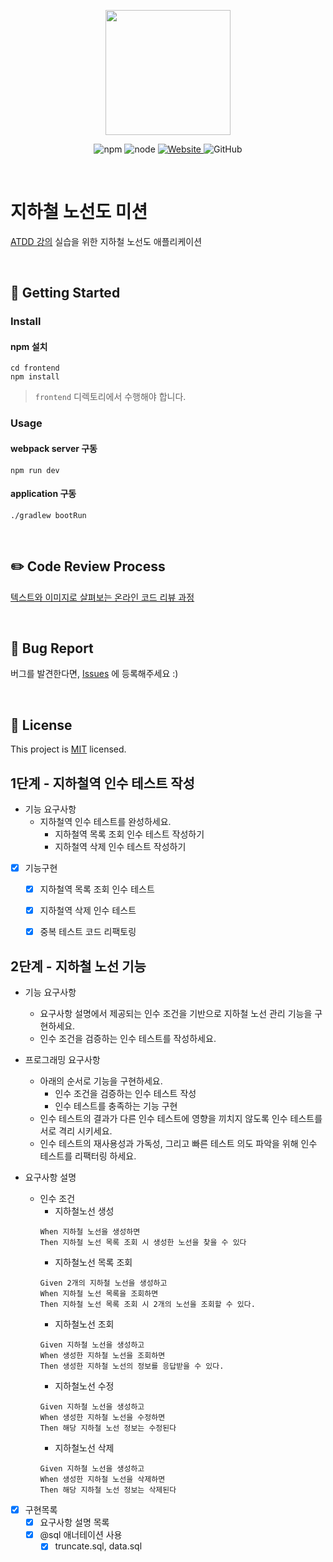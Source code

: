 <p align="center">
    <img width="200px;" src="https://raw.githubusercontent.com/woowacourse/atdd-subway-admin-frontend/master/images/main_logo.png"/>
</p>
<p align="center">
  <img alt="npm" src="https://img.shields.io/badge/npm-6.14.15-blue">
  <img alt="node" src="https://img.shields.io/badge/node-14.18.2-blue">
  <a href="https://edu.nextstep.camp/c/R89PYi5H" alt="nextstep atdd">
    <img alt="Website" src="https://img.shields.io/website?url=https%3A%2F%2Fedu.nextstep.camp%2Fc%2FR89PYi5H">
  </a>
  <img alt="GitHub" src="https://img.shields.io/github/license/next-step/atdd-subway-admin">
</p>

<br>

# 지하철 노선도 미션
[ATDD 강의](https://edu.nextstep.camp/c/R89PYi5H) 실습을 위한 지하철 노선도 애플리케이션

<br>

## 🚀 Getting Started

### Install
#### npm 설치
```
cd frontend
npm install
```
> `frontend` 디렉토리에서 수행해야 합니다.

### Usage
#### webpack server 구동
```
npm run dev
```
#### application 구동
```
./gradlew bootRun
```
<br>

## ✏️ Code Review Process
[텍스트와 이미지로 살펴보는 온라인 코드 리뷰 과정](https://github.com/next-step/nextstep-docs/tree/master/codereview)

<br>

## 🐞 Bug Report

버그를 발견한다면, [Issues](https://github.com/next-step/atdd-subway-admin/issues) 에 등록해주세요 :)

<br>

## 📝 License

This project is [MIT](https://github.com/next-step/atdd-subway-admin/blob/master/LICENSE.md) licensed.

## 1단계 - 지하철역 인수 테스트 작성
* 기능 요구사항
  * 지하철역 인수 테스트를 완성하세요.
    * 지하철역 목록 조회 인수 테스트 작성하기
    * 지하철역 삭제 인수 테스트 작성하기


* [x] 기능구현
  * [x] 지하철역 목록 조회 인수 테스트
  * [x] 지하철역 삭제 인수 테스트
  * [x] 중복 테스트 코드 리팩토링


## 2단계 - 지하철 노선 기능
* 기능 요구사항
  * 요구사항 설명에서 제공되는 인수 조건을 기반으로 지하철 노선 관리 기능을 구현하세요.
  * 인수 조건을 검증하는 인수 테스트를 작성하세요.


* 프로그래밍 요구사항
  * 아래의 순서로 기능을 구현하세요.
    * 인수 조건을 검증하는 인수 테스트 작성
    * 인수 테스트를 충족하는 기능 구현
  * 인수 테스트의 결과가 다른 인수 테스트에 영향을 끼치지 않도록 인수 테스트를 서로 격리 시키세요.
  * 인수 테스트의 재사용성과 가독성, 그리고 빠른 테스트 의도 파악을 위해 인수 테스트를 리팩터링 하세요.

* 요구사항 설명
  * 인수 조건
    * 지하철노선 생성
    ```
    When 지하철 노선을 생성하면
    Then 지하철 노선 목록 조회 시 생성한 노선을 찾을 수 있다
    ```
    * 지하철노선 목록 조회
    ```
    Given 2개의 지하철 노선을 생성하고
    When 지하철 노선 목록을 조회하면
    Then 지하철 노선 목록 조회 시 2개의 노선을 조회할 수 있다.
    ```
    * 지하철노선 조회
    ```
    Given 지하철 노선을 생성하고
    When 생성한 지하철 노선을 조회하면
    Then 생성한 지하철 노선의 정보를 응답받을 수 있다.
    ```
    * 지하철노선 수정
     ```
    Given 지하철 노선을 생성하고
    When 생성한 지하철 노선을 수정하면
    Then 해당 지하철 노선 정보는 수정된다
     ```
    * 지하철노선 삭제
    ```
    Given 지하철 노선을 생성하고
    When 생성한 지하철 노선을 삭제하면
    Then 해당 지하철 노선 정보는 삭제된다
    ```
  

*[x] 구현목록
  *[x] 요구사항 설명 목록
  *[x] @sql 애너테이션 사용
    *[x] truncate.sql, data.sql
